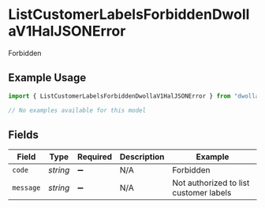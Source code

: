 # ListCustomerLabelsForbiddenDwollaV1HalJSONError

Forbidden

## Example Usage

```typescript
import { ListCustomerLabelsForbiddenDwollaV1HalJSONError } from "dwolla-typescript/models/errors";

// No examples available for this model
```

## Fields

| Field                                  | Type                                   | Required                               | Description                            | Example                                |
| -------------------------------------- | -------------------------------------- | -------------------------------------- | -------------------------------------- | -------------------------------------- |
| `code`                                 | *string*                               | :heavy_minus_sign:                     | N/A                                    | Forbidden                              |
| `message`                              | *string*                               | :heavy_minus_sign:                     | N/A                                    | Not authorized to list customer labels |